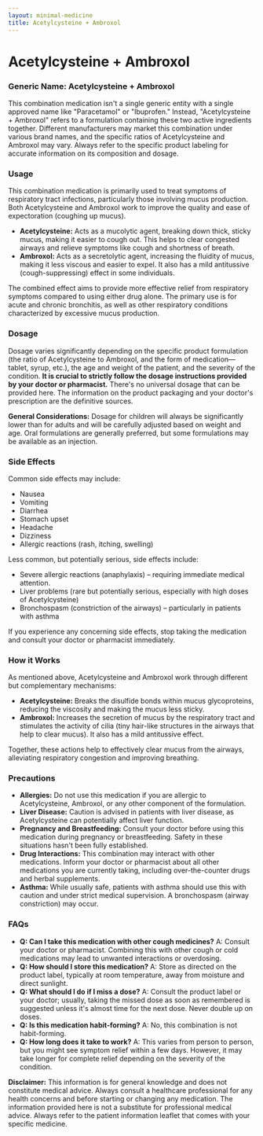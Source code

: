 ```yaml
---
layout: minimal-medicine
title: Acetylcysteine + Ambroxol
---
```


# Acetylcysteine + Ambroxol
### Generic Name: Acetylcysteine + Ambroxol

This combination medication isn't a single generic entity with a single approved name like "Paracetamol" or "Ibuprofen."  Instead, "Acetylcysteine + Ambroxol" refers to a formulation containing these two active ingredients together.  Different manufacturers may market this combination under various brand names, and the specific ratios of Acetylcysteine and Ambroxol may vary.  Always refer to the specific product labeling for accurate information on its composition and dosage.


### Usage

This combination medication is primarily used to treat symptoms of respiratory tract infections, particularly those involving mucus production.  Both Acetylcysteine and Ambroxol work to improve the quality and ease of expectoration (coughing up mucus).

* **Acetylcysteine:** Acts as a mucolytic agent, breaking down thick, sticky mucus, making it easier to cough out. This helps to clear congested airways and relieve symptoms like cough and shortness of breath.
* **Ambroxol:** Acts as a secretolytic agent, increasing the fluidity of mucus, making it less viscous and easier to expel.  It also has a mild antitussive (cough-suppressing) effect in some individuals.

The combined effect aims to provide more effective relief from respiratory symptoms compared to using either drug alone.  The primary use is for acute and chronic bronchitis, as well as other respiratory conditions characterized by excessive mucus production.


### Dosage

Dosage varies significantly depending on the specific product formulation (the ratio of Acetylcysteine to Ambroxol, and the form of medication—tablet, syrup, etc.), the age and weight of the patient, and the severity of the condition.  **It is crucial to strictly follow the dosage instructions provided by your doctor or pharmacist.**  There's no universal dosage that can be provided here.  The information on the product packaging and your doctor's prescription are the definitive sources.

**General Considerations:**  Dosage for children will always be significantly lower than for adults and will be carefully adjusted based on weight and age.  Oral formulations are generally preferred, but some formulations may be available as an injection.


### Side Effects

Common side effects may include:

* Nausea
* Vomiting
* Diarrhea
* Stomach upset
* Headache
* Dizziness
* Allergic reactions (rash, itching, swelling)


Less common, but potentially serious, side effects include:

* Severe allergic reactions (anaphylaxis) – requiring immediate medical attention.
* Liver problems (rare but potentially serious, especially with high doses of Acetylcysteine)
* Bronchospasm (constriction of the airways) – particularly in patients with asthma


If you experience any concerning side effects, stop taking the medication and consult your doctor or pharmacist immediately.


### How it Works

As mentioned above, Acetylcysteine and Ambroxol work through different but complementary mechanisms:

* **Acetylcysteine:**  Breaks the disulfide bonds within mucus glycoproteins, reducing the viscosity and making the mucus less sticky.
* **Ambroxol:** Increases the secretion of mucus by the respiratory tract and stimulates the activity of cilia (tiny hair-like structures in the airways that help to clear mucus).  It also has a mild antitussive effect.


Together, these actions help to effectively clear mucus from the airways, alleviating respiratory congestion and improving breathing.


### Precautions

* **Allergies:** Do not use this medication if you are allergic to Acetylcysteine, Ambroxol, or any other component of the formulation.
* **Liver Disease:** Caution is advised in patients with liver disease, as Acetylcysteine can potentially affect liver function.
* **Pregnancy and Breastfeeding:** Consult your doctor before using this medication during pregnancy or breastfeeding.  Safety in these situations hasn't been fully established.
* **Drug Interactions:**  This combination may interact with other medications. Inform your doctor or pharmacist about all other medications you are currently taking, including over-the-counter drugs and herbal supplements.
* **Asthma:**  While usually safe, patients with asthma should use this with caution and under strict medical supervision.  A bronchospasm (airway constriction) may occur.


### FAQs

* **Q: Can I take this medication with other cough medicines?** A:  Consult your doctor or pharmacist. Combining this with other cough or cold medications may lead to unwanted interactions or overdosing.
* **Q: How should I store this medication?** A:  Store as directed on the product label, typically at room temperature, away from moisture and direct sunlight.
* **Q: What should I do if I miss a dose?** A:  Consult the product label or your doctor; usually, taking the missed dose as soon as remembered is suggested unless it's almost time for the next dose.  Never double up on doses.
* **Q:  Is this medication habit-forming?** A: No, this combination is not habit-forming.
* **Q:  How long does it take to work?** A: This varies from person to person, but you might see symptom relief within a few days.  However,  it may take longer for complete relief depending on the severity of the condition.


**Disclaimer:** This information is for general knowledge and does not constitute medical advice.  Always consult a healthcare professional for any health concerns and before starting or changing any medication.  The information provided here is not a substitute for professional medical advice.  Always refer to the patient information leaflet that comes with your specific medicine.

